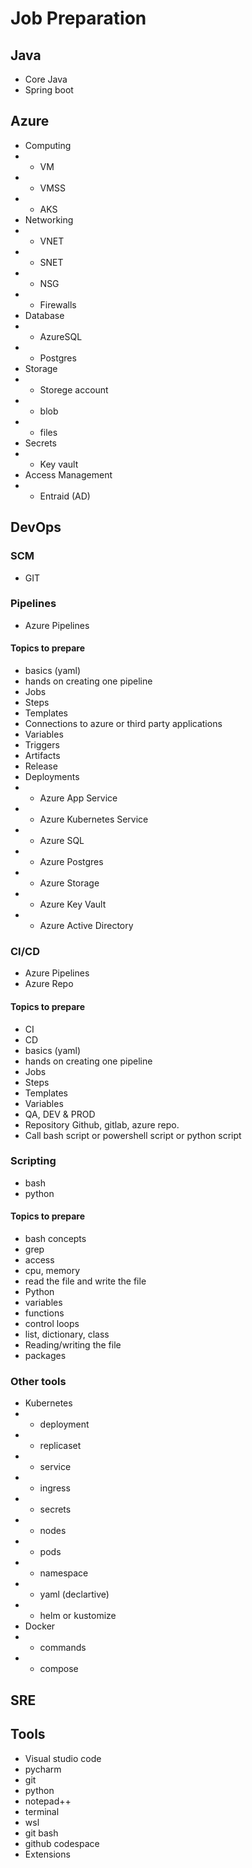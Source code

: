 # Job Preparation

## Java
- Core Java
- Spring boot

## Azure 
- Computing
- - VM
- - VMSS
- - AKS
- Networking
- - VNET
- - SNET
- - NSG
- - Firewalls
- Database
- - AzureSQL
- - Postgres
- Storage
- - Storege account
- - blob
- - files
- Secrets
- - Key vault
- Access Management
- - Entraid (AD)

## DevOps
### SCM
- GIT

### Pipelines
- Azure Pipelines
#### Topics to prepare
- basics (yaml)
- hands on creating one pipeline
- Jobs
- Steps
- Templates
- Connections to azure or third party applications
- Variables
- Triggers
- Artifacts
- Release
- Deployments
- - Azure App Service
- - Azure Kubernetes Service
- - Azure SQL
- - Azure Postgres
- - Azure Storage
- - Azure Key Vault
- - Azure Active Directory

### CI/CD
- Azure Pipelines
- Azure Repo
#### Topics to prepare
- CI 
- CD
- basics (yaml)
- hands on creating one pipeline
- Jobs
- Steps
- Templates
- Variables
- QA, DEV & PROD
- Repository Github, gitlab, azure repo.
- Call bash script or powershell script or python script
### Scripting
- bash
- python
#### Topics to prepare
- bash concepts
- grep
- access
- cpu, memory
- read the file and write the file
- Python
- variables
- functions
- control loops
- list, dictionary, class
- Reading/writing the file
- packages
### Other tools
- Kubernetes
- - deployment
- - replicaset
- - service
- - ingress
- - secrets
- - nodes
- - pods
- - namespace
- - yaml (declartive)
- - helm or kustomize
- Docker
- - commands
- - compose


## SRE

## Tools
- Visual studio code
- pycharm
- git
- python
- notepad++
- terminal
- wsl
- git bash
- github codespace
- Extensions